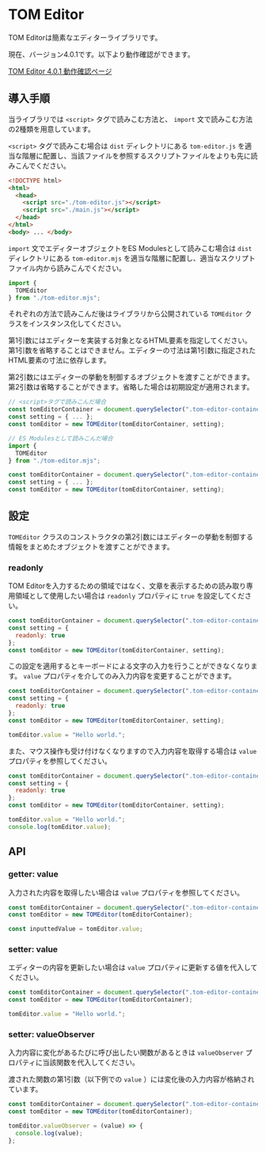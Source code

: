 # TOM Editor

TOM Editorは簡素なエディターライブラリです。

現在、バージョン4.0.1です。以下より動作確認ができます。

[TOM Editor 4.0.1 動作確認ページ](https://tomomoss.github.io/tom-editor/trial)

## 導入手順

当ライブラリでは `<script>` タグで読みこむ方法と、 `import` 文で読みこむ方法の2種類を用意しています。

`<script>` タグで読みこむ場合は `dist` ディレクトリにある `tom-editor.js` を適当な階層に配置し、当該ファイルを参照するスクリプトファイルをよりも先に読みこんでください。

```html
<!DOCTYPE html>
<html>
  <head>
    <script src="./tom-editor.js"></script>
    <script src="./main.js"></script>
  </head>
</html>
<body> ... </body>
```

`import` 文でエディターオブジェクトをES Modulesとして読みこむ場合は `dist` ディレクトリにある `tom-editor.mjs` を適当な階層に配置し、適当なスクリプトファイル内から読みこんでください。

```javascript
import {
  TOMEditor
} from "./tom-editor.mjs";
```

それぞれの方法で読みこんだ後はライブラリから公開されている `TOMEditor` クラスをインスタンス化してください。

第1引数にはエディターを実装する対象となるHTML要素を指定してください。第1引数を省略することはできません。エディターの寸法は第1引数に指定されたHTML要素の寸法に依存します。

第2引数にはエディターの挙動を制御するオブジェクトを渡すことができます。第2引数は省略することができます。省略した場合は初期設定が適用されます。

```javascript
// <script>タグで読みこんだ場合
const tomEditorContainer = document.querySelector(".tom-editor-container");
const setting = { ... };
const tomEditor = new TOMEditor(tomEditorContainer, setting);
```

```javascript
// ES Modulesとして読みこんだ場合
import {
  TOMEditor
} from "./tom-editor.mjs";

const tomEditorContainer = document.querySelector(".tom-editor-container");
const setting = { ... };
const tomEditor = new TOMEditor(tomEditorContainer, setting);
```

## 設定

`TOMEditor` クラスのコンストラクタの第2引数にはエディターの挙動を制御する情報をまとめたオブジェクトを渡すことができます。

### readonly

TOM Editorを入力するための領域ではなく、文章を表示するための読み取り専用領域として使用したい場合は `readonly` プロパティに `true` を設定してください。

```javascript
const tomEditorContainer = document.querySelector(".tom-editor-container");
const setting = {
  readonly: true
};
const tomEditor = new TOMEditor(tomEditorContainer, setting);
```

この設定を適用するとキーボードによる文字の入力を行うことができなくなります。 `value` プロパティを介してのみ入力内容を変更することができます。

```javascript
const tomEditorContainer = document.querySelector(".tom-editor-container");
const setting = {
  readonly: true
};
const tomEditor = new TOMEditor(tomEditorContainer, setting);

tomEditor.value = "Hello world.";
```

また、マウス操作も受け付けなくなりますので入力内容を取得する場合は `value` プロパティを参照してください。

```javascript
const tomEditorContainer = document.querySelector(".tom-editor-container");
const setting = {
  readonly: true
};
const tomEditor = new TOMEditor(tomEditorContainer, setting);

tomEditor.value = "Hello world.";
console.log(tomEditor.value);
```

## API

### getter: value

入力された内容を取得したい場合は `value` プロパティを参照してください。

```javascript
const tomEditorContainer = document.querySelector(".tom-editor-container");
const tomEditor = new TOMEditor(tomEditorContainer);

const inputtedValue = tomEditor.value;
```

### setter: value

エディターの内容を更新したい場合は `value` プロパティに更新する値を代入してください。

```javascript
const tomEditorContainer = document.querySelector(".tom-editor-container");
const tomEditor = new TOMEditor(tomEditorContainer);

tomEditor.value = "Hello world.";
```

### setter: valueObserver

入力内容に変化があるたびに呼び出したい関数があるときは `valueObserver` プロパティに当該関数を代入してください。

渡された関数の第1引数（以下例での `value` ）には変化後の入力内容が格納されています。

```javascript
const tomEditorContainer = document.querySelector(".tom-editor-container");
const tomEditor = new TOMEditor(tomEditorContainer);

tomEditor.valueObserver = (value) => {
  console.log(value);
};
```
